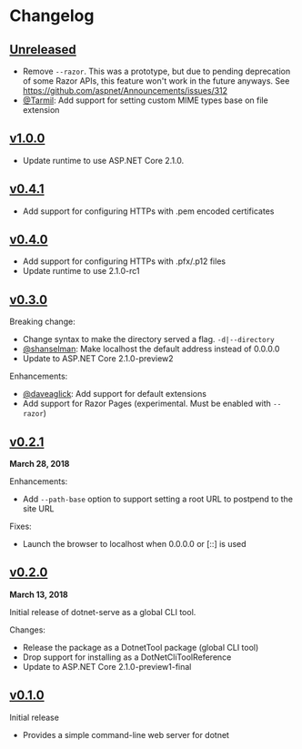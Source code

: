 # Changelog

## [Unreleased]

* Remove `--razor`. This was a prototype, but due to pending deprecation of some Razor APIs, this feature won't work in the future anyways. See https://github.com/aspnet/Announcements/issues/312
* [@Tarmil]: Add support for setting custom MIME types base on file extension

## [v1.0.0]
- Update runtime to use ASP.NET Core 2.1.0.

## [v0.4.1]

- Add support for configuring HTTPs with .pem encoded certificates

## [v0.4.0]

- Add support for configuring HTTPs with .pfx/.p12 files
- Update runtime to use 2.1.0-rc1

## [v0.3.0]

Breaking change:
 - Change syntax to make the directory served a flag. `-d|--directory`
 - [@shanselman]: Make localhost the default address instead of 0.0.0.0
 - Update to ASP.NET Core 2.1.0-preview2

Enhancements:
 - [@daveaglick]: Add support for default extensions
 - Add support for Razor Pages (experimental. Must be enabled with `--razor`)

## [v0.2.1]

**March 28, 2018**

Enhancements:
 - Add `--path-base` option to support setting a root URL to postpend to the site URL

Fixes:
 - Launch the browser to localhost when 0.0.0.0 or [::] is used

## [v0.2.0]

**March 13, 2018**

Initial release of dotnet-serve as a global CLI tool.

Changes:
  - Release the package as a DotnetTool package (global CLI tool)
  - Drop support for installing as a DotNetCliToolReference
  - Update to ASP.NET Core 2.1.0-preview1-final

## [v0.1.0]
Initial release
 - Provides a simple command-line web server for dotnet

[Unreleased]: https://github.com/natemcmaster/dotnet-serve/compare/v1.0.0...HEAD
[v1.0.0]: https://github.com/natemcmaster/dotnet-serve/compare/v0.4.1...v1.0.0
[v0.4.1]: https://github.com/natemcmaster/dotnet-serve/compare/v0.4.0...v0.4.1
[v0.4.0]: https://github.com/natemcmaster/dotnet-serve/compare/v0.3.0...v0.4.0
[v0.3.0]: https://github.com/natemcmaster/dotnet-serve/compare/v0.2.1...v0.3.0
[v0.2.1]: https://github.com/natemcmaster/dotnet-serve/compare/v0.2.0...v0.2.1
[v0.2.0]: https://github.com/natemcmaster/dotnet-serve/compare/v0.1.0...v0.2.0
[v0.1.0]: https://github.com/natemcmaster/dotnet-serve/tree/v0.1.0

[@daveaglick]: https://github.com/daveaglick
[@shanselman]: https://github.com/shanselman
[@Tarmil]: https://github.com/Tarmil
